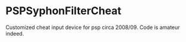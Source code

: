 # PSPSyphonFilterCheat
Customized cheat input device for psp circa 2008/09. Code is amateur indeed.
